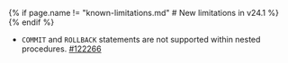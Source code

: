 {% if page.name != "known-limitations.md" # New limitations in v24.1 %}
{% endif %}
- `COMMIT` and `ROLLBACK` statements are not supported within nested procedures. [#122266](https://github.com/cockroachdb/cockroach/issues/122266)